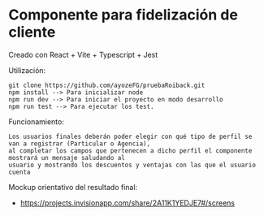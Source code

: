 # Componente para fidelización de cliente
Creado con React + Vite + Typescript + Jest

Utilización:
```
git clone https://github.com/ayozeFG/pruebaRoiback.git
npm install --> Para inicializar node
npm run dev --> Para iniciar el proyecto en modo desarrollo
npm run test --> Para ejecutar los test.

```

Funcionamiento:
```
Los usuarios finales deberán poder elegir con qué tipo de perfil se van a registrar (Particular o Agencia),
al completar los campos que pertenecen a dicho perfil el componente mostrará un mensaje saludando al
usuario y mostrando los descuentos y ventajas con las que el usuario cuenta
```

Mockup orientativo del resultado final:
*  https://projects.invisionapp.com/share/2A11K1YEDJE7#/screens

